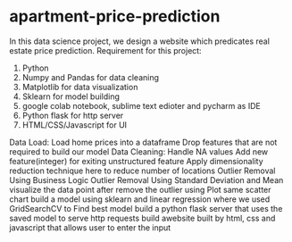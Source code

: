 # apartment-price-prediction

In this data science project, we design a website which predicates real estate price prediction.
Requirement for this project:
1. Python
2. Numpy and Pandas for data cleaning
3. Matplotlib for data visualization
4. Sklearn for model building
5. google colab notebook, sublime text edioter  and pycharm as IDE
6. Python flask for http server
7. HTML/CSS/Javascript for UI


Data Load: Load  home prices into a dataframe
Drop features that are not required to build our model
Data Cleaning: Handle NA values
Add new feature(integer) for exiting unstructured feature
Apply dimensionality reduction technique here to reduce number of locations
Outlier Removal Using Business Logic
Outlier Removal Using Standard Deviation and Mean
visualize the data point  after remove the outlier using Plot same scatter chart
build a model using sklearn and linear regression where we used GridSearchCV  to Find best model 
build  a python flask server that uses the saved model to serve http requests
build   awebsite built by html, css and javascript that allows user to enter the input


